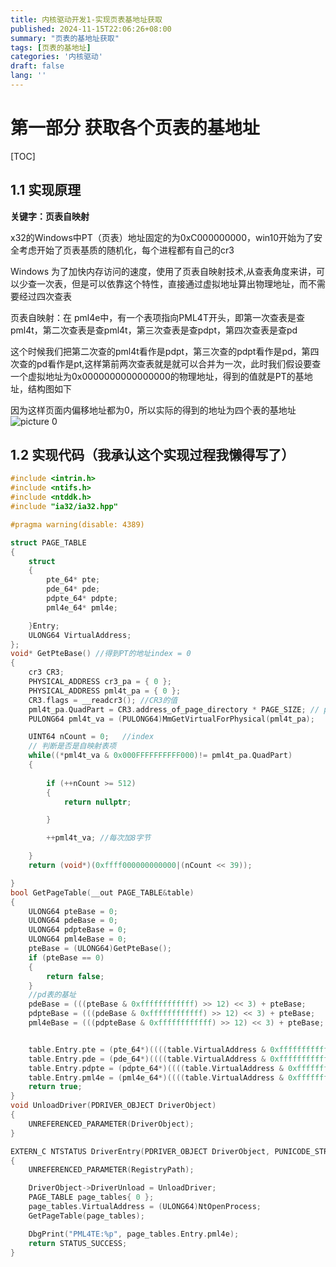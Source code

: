 ```yaml
---
title: 内核驱动开发1-实现页表基地址获取
published: 2024-11-15T22:06:26+08:00
summary: "页表的基地址获取"
tags: [页表的基地址]
categories: '内核驱动'
draft: false 
lang: ''
---
```

# 第一部分 获取各个页表的基地址

[TOC]

## 1.1 实现原理

**关键字：页表自映射**

x32的Windows中PT（页表）地址固定的为0xC000000000，win10开始为了安全考虑开始了页表基质的随机化，每个进程都有自己的cr3

Windows 为了加快内存访问的速度，使用了页表自映射技术,从查表角度来讲，可以少查一次表，但是可以依靠这个特性，直接通过虚拟地址算出物理地址，而不需要经过四次查表

页表自映射：在 pml4e中，有一个表项指向PML4T开头，即第一次查表是查pml4t，第二次查表是查pml4t，第三次查表是查pdpt，第四次查表是查pd

这个时候我们把第二次查的pml4t看作是pdpt，第三次查的pdpt看作是pd，第四次查的pd看作是pt,这样第前两次查表就是就可以合并为一次，此时我们假设要查一个虚拟地址为0x0000000000000000的物理地址，得到的值就是PT的基地址，结构图如下

因为这样页面内偏移地址都为0，所以实际的得到的地址为四个表的基地址
![picture 0](../images/deac3beeaa7a2bbff54ac0abfa1f91c3a668aaf56699ec5ba81d7f08e557e655.png)  

## 1.2 实现代码（我承认这个实现过程我懒得写了）

```C++ 
#include <intrin.h>
#include <ntifs.h>
#include <ntddk.h>
#include "ia32/ia32.hpp"

#pragma warning(disable: 4389)

struct PAGE_TABLE
{
	struct
	{
		pte_64* pte;
		pde_64* pde;
		pdpte_64* pdpte; 
		pml4e_64* pml4e;

	}Entry;
	ULONG64 VirtualAddress;
};
void* GetPteBase() //得到PT的地址index = 0
{
	cr3 CR3;
	PHYSICAL_ADDRESS cr3_pa = { 0 };
	PHYSICAL_ADDRESS pml4t_pa = { 0 };
	CR3.flags = __readcr3(); //CR3的值
	pml4t_pa.QuadPart = CR3.address_of_page_directory * PAGE_SIZE; // pml4t的首地址
	PULONG64 pml4t_va = (PULONG64)MmGetVirtualForPhysical(pml4t_pa);

	UINT64 nCount = 0;   //index
	// 判断是否是自映射表项
	while((*pml4t_va & 0x000FFFFFFFFFF000)!= pml4t_pa.QuadPart)
	{
		
		if (++nCount >= 512)
		{
			return nullptr;

		}

		++pml4t_va; //每次加8字节

	}
	return (void*)(0xffff000000000000|(nCount << 39));

}
bool GetPageTable(__out PAGE_TABLE&table)
{
	ULONG64 pteBase = 0;
	ULONG64 pdeBase = 0;
	ULONG64 pdpteBase = 0;
	ULONG64 pml4eBase = 0;
	pteBase = (ULONG64)GetPteBase();
	if (pteBase == 0)
	{
		return false;
	}
	//pd表的基址
	pdeBase = (((pteBase & 0xffffffffffff) >> 12) << 3) + pteBase;
	pdpteBase = (((pdeBase & 0xffffffffffff) >> 12) << 3) + pteBase;
	pml4eBase = (((pdpteBase & 0xffffffffffff) >> 12) << 3) + pteBase;


	table.Entry.pte = (pte_64*)((((table.VirtualAddress & 0xffffffffffff) >> 12) << 3) + pteBase);
	table.Entry.pde = (pde_64*)((((table.VirtualAddress & 0xffffffffffff) >> 21) << 3) + pdeBase);
	table.Entry.pdpte = (pdpte_64*)((((table.VirtualAddress & 0xffffffffffff) >> 30) << 3) + pdpteBase);
	table.Entry.pml4e = (pml4e_64*)((((table.VirtualAddress & 0xffffffffffff) >> 39) << 3) + pml4eBase);
	return true;
}
void UnloadDriver(PDRIVER_OBJECT DriverObject)
{
	UNREFERENCED_PARAMETER(DriverObject);
}

EXTERN_C NTSTATUS DriverEntry(PDRIVER_OBJECT DriverObject, PUNICODE_STRING RegistryPath)
{
	UNREFERENCED_PARAMETER(RegistryPath);

	DriverObject->DriverUnload = UnloadDriver;
	PAGE_TABLE page_tables{ 0 };
	page_tables.VirtualAddress = (ULONG64)NtOpenProcess;
	GetPageTable(page_tables);

	DbgPrint("PML4TE:%p", page_tables.Entry.pml4e);
	return STATUS_SUCCESS;
}
```